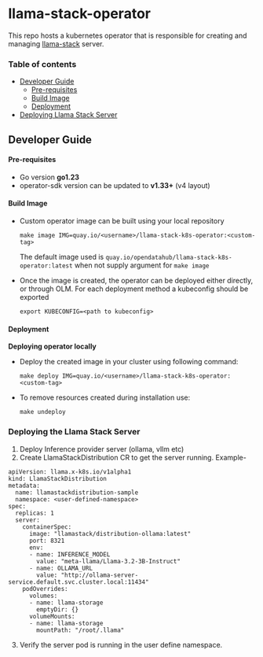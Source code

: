 # llama-stack-operator
This repo hosts a kubernetes operator that is responsible for creating and managing [llama-stack](https://github.com/meta-llama/llama-stack) server.

### Table of contents

- [Developer Guide](#developer-guide)
    - [Pre-requisites](#pre-requisites)
    - [Build Image](#build-image)
    - [Deployment](#deployment)
- [Deploying Llama Stack Server](#deploying-the-llama-stack-server)


## Developer Guide

#### Pre-requisites

- Go version **go1.23**
- operator-sdk version can be updated to **v1.33+** (v4 layout)


#### Build Image

- Custom operator image can be built using your local repository

  ```commandline
  make image IMG=quay.io/<username>/llama-stack-k8s-operator:<custom-tag>
  ```

  The default image used is `quay.io/opendatahub/llama-stack-k8s-operator:latest` when not supply argument for `make image`


- Once the image is created, the operator can be deployed either directly, or through OLM. For each deployment method a
  kubeconfig should be exported

  ```commandline
  export KUBECONFIG=<path to kubeconfig>
  ```

#### Deployment

**Deploying operator locally**

- Deploy the created image in your cluster using following command:

  ```commandline
  make deploy IMG=quay.io/<username>/llama-stack-k8s-operator:<custom-tag>
  ```

- To remove resources created during installation use:

  ```commandline
  make undeploy
  ```

### Deploying the Llama Stack Server

1. Deploy Inference provider server (ollama, vllm etc)
2. Create LlamaStackDistribution CR to get the server running. Example-
```
apiVersion: llama.x-k8s.io/v1alpha1
kind: LlamaStackDistribution
metadata:
  name: llamastackdistribution-sample
  namespace: <user-defined-namespace>
spec:
  replicas: 1
  server:
    containerSpec:
      image: "llamastack/distribution-ollama:latest"
      port: 8321
      env:
      - name: INFERENCE_MODEL
        value: "meta-llama/Llama-3.2-3B-Instruct"
      - name: OLLAMA_URL
        value: "http://ollama-server-service.default.svc.cluster.local:11434"
    podOverrides:
      volumes:
      - name: llama-storage
        emptyDir: {}
      volumeMounts:
      - name: llama-storage
        mountPath: "/root/.llama"
```
3. Verify the server pod is running in the user define namespace.
